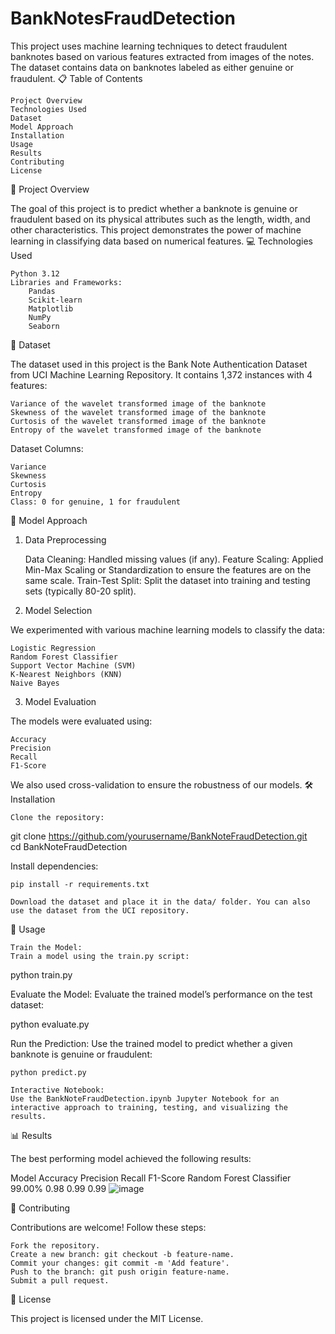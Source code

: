 # BankNotesFraudDetection
This project uses machine learning techniques to detect fraudulent banknotes based on various features extracted from images of the notes. The dataset contains data on banknotes labeled as either genuine or fraudulent.
📋 Table of Contents

    Project Overview
    Technologies Used
    Dataset
    Model Approach
    Installation
    Usage
    Results
    Contributing
    License

📖 Project Overview

The goal of this project is to predict whether a banknote is genuine or fraudulent based on its physical attributes such as the length, width, and other characteristics. This project demonstrates the power of machine learning in classifying data based on numerical features.
💻 Technologies Used

    Python 3.12
    Libraries and Frameworks:
        Pandas
        Scikit-learn
        Matplotlib
        NumPy
        Seaborn

📂 Dataset

The dataset used in this project is the Bank Note Authentication Dataset from UCI Machine Learning Repository. It contains 1,372 instances with 4 features:

    Variance of the wavelet transformed image of the banknote
    Skewness of the wavelet transformed image of the banknote
    Curtosis of the wavelet transformed image of the banknote
    Entropy of the wavelet transformed image of the banknote

Dataset Columns:

    Variance
    Skewness
    Curtosis
    Entropy
    Class: 0 for genuine, 1 for fraudulent

🧠 Model Approach
1. Data Preprocessing

    Data Cleaning: Handled missing values (if any).
    Feature Scaling: Applied Min-Max Scaling or Standardization to ensure the features are on the same scale.
    Train-Test Split: Split the dataset into training and testing sets (typically 80-20 split).

2. Model Selection

We experimented with various machine learning models to classify the data:

    Logistic Regression
    Random Forest Classifier
    Support Vector Machine (SVM)
    K-Nearest Neighbors (KNN)
    Naive Bayes

3. Model Evaluation

The models were evaluated using:

    Accuracy
    Precision
    Recall
    F1-Score

We also used cross-validation to ensure the robustness of our models.
🛠 Installation

    Clone the repository:

git clone https://github.com/yourusername/BankNoteFraudDetection.git  
cd BankNoteFraudDetection  

Install dependencies:

    pip install -r requirements.txt  

    Download the dataset and place it in the data/ folder. You can also use the dataset from the UCI repository.

🚀 Usage

    Train the Model:
    Train a model using the train.py script:

python train.py  

Evaluate the Model:
Evaluate the trained model’s performance on the test dataset:

python evaluate.py  

Run the Prediction:
Use the trained model to predict whether a given banknote is genuine or fraudulent:

    python predict.py  

    Interactive Notebook:
    Use the BankNoteFraudDetection.ipynb Jupyter Notebook for an interactive approach to training, testing, and visualizing the results.

📊 Results

The best performing model achieved the following results:

Model	Accuracy	Precision	Recall  	F1-Score
Random Forest Classifier	99.00%	0.98	0.99	0.99
![image](https://github.com/user-attachments/assets/e8389616-faf0-4632-b4d1-9f2599ffec9e)




🤝 Contributing

Contributions are welcome! Follow these steps:

    Fork the repository.
    Create a new branch: git checkout -b feature-name.
    Commit your changes: git commit -m 'Add feature'.
    Push to the branch: git push origin feature-name.
    Submit a pull request.

📝 License

This project is licensed under the MIT License.
